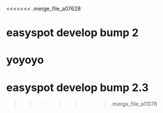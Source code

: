 <<<<<<< .merge_file_a07628
# easyspot develop bump 2
yoyoyo
=======
# easyspot develop bump 2.3
>>>>>>> .merge_file_a11076
